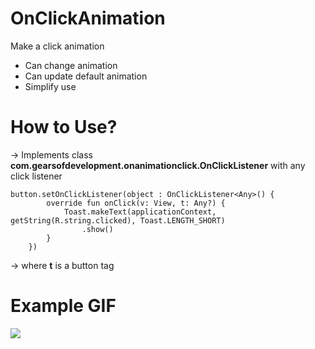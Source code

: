 # OnClickAnimation

Make a click animation

- Can change animation
- Can update default animation
- Simplify use

# How to Use?

-> Implements class **com.gearsofdevelopment.onanimationclick.OnClickListener** with any click listener

    button.setOnClickListener(object : OnClickListener<Any>() {
            override fun onClick(v: View, t: Any?) {
                Toast.makeText(applicationContext, getString(R.string.clicked), Toast.LENGTH_SHORT)
                    .show()
            }
        })
        
-> where **t** is a button tag


# Example GIF
![](https://github.com/GearsGod/OnClickAnimation/blob/main/app/src/main/assets/example.gif)
